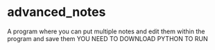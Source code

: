 # advanced_notes
A program where you can put multiple notes and edit them within the program and save them
YOU NEED TO DOWNLOAD PYTHON TO RUN
